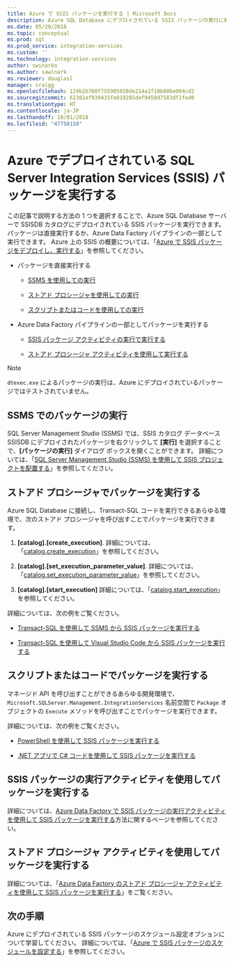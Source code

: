```yaml
---
title: Azure で SSIS パッケージを実行する | Microsoft Docs
description: Azure SQL Database にデプロイされている SSIS パッケージの実行に利用できる方法の概要について示します。
ms.date: 05/29/2018
ms.topic: conceptual
ms.prod: sql
ms.prod_service: integration-services
ms.custom: ''
ms.technology: integration-services
author: swinarko
ms.author: sawinark
ms.reviewer: douglasl
manager: craigg
ms.openlocfilehash: 129b2b760f755985028de214a1f18b00be004cd2
ms.sourcegitcommit: 61381ef939415fe019285def9450d7583df1fed0
ms.translationtype: HT
ms.contentlocale: ja-JP
ms.lasthandoff: 10/01/2018
ms.locfileid: "47758150"
---
```

# <a name="run-sql-server-integration-services-ssis-packages-deployed-in-azure"></a>Azure でデプロイされている SQL Server Integration Services (SSIS) パッケージを実行する

この記事で説明する方法の 1 つを選択することで、Azure SQL Database サーバーで SSISDB カタログにデプロイされている SSIS パッケージを実行できます。 パッケージは直接実行するか、Azure Data Factory パイプラインの一部として実行できます。 Azure 上の SSIS の概要については、「[Azure で SSIS パッケージをデプロイし、実行する](ssis-azure-lift-shift-ssis-packages-overview.md)」を参照してください。

- パッケージを直接実行する

  - [SSMS を使用しての実行](#ssms)

  - [ストアド プロシージャを使用しての実行](#sproc)

  - [スクリプトまたはコードを使用しての実行](#script)

- Azure Data Factory パイプラインの一部としてパッケージを実行する

  - [SSIS パッケージ アクティビティの実行で実行する](#exec_activity)

  - [ストアド プロシージャ アクティビティを使用して実行する](#sproc_activity)

> [!NOTE]
> `dtexec.exe` によるパッケージの実行は、Azure にデプロイされているパッケージではテストされていません。

## <a name="ssms"></a> SSMS でのパッケージの実行

SQL Server Management Studio (SSMS) では、SSIS カタログ データベース SSISDB にデプロイされたパッケージを右クリックして **[実行]** を選択することで、**[パッケージの実行]** ダイアログ ボックスを開くことができます。 詳細については、「[SQL Server Management Studio (SSMS) を使用して SSIS プロジェクトを配置する](../ssis-quickstart-run-ssms.md)」を参照してください。

## <a name="sproc"></a> ストアド プロシージャでパッケージを実行する

Azure SQL Database に接続し、Transact-SQL コードを実行できるあらゆる環境で、次のストアド プロシージャを呼び出すことでパッケージを実行できます。

1. **[catalog].[create_execution]**. 詳細については、「[catalog.create_execution](../system-stored-procedures/catalog-create-execution-ssisdb-database.md)」を参照してください。

2. **[catalog].[set_execution_parameter_value]**. 詳細については、「[catalog.set_execution_parameter_value](../system-stored-procedures/catalog-set-execution-parameter-value-ssisdb-database.md)」を参照してください。

3. **[catalog].[start_execution]** 詳細については、「[catalog.start_execution](../system-stored-procedures/catalog-start-execution-ssisdb-database.md)」を参照してください。

詳細については、次の例をご覧ください。

- [Transact-SQL を使用して SSMS から SSIS パッケージを実行する](../ssis-quickstart-run-tsql-ssms.md)

- [Transact-SQL を使用して Visual Studio Code から SSIS パッケージを実行する](../ssis-quickstart-run-tsql-vscode.md)

## <a name="script"></a> スクリプトまたはコードでパッケージを実行する

マネージド API を呼び出すことができるあらゆる開発環境で、`Microsoft.SQLServer.Management.IntegrationServices` 名前空間で `Package` オブジェクトの `Execute` メソッドを呼び出すことでパッケージを実行できます。

詳細については、次の例をご覧ください。

- [PowerShell を使用して SSIS パッケージを実行する](../ssis-quickstart-run-powershell.md)

- [.NET アプリで C# コードを使用して SSIS パッケージを実行する](../ssis-quickstart-run-dotnet.md)

## <a name="exec_activity"></a> SSIS パッケージの実行アクティビティを使用してパッケージを実行する

詳細については、[Azure Data Factory で SSIS パッケージの実行アクティビティを使用して SSIS パッケージを実行する](https://docs.microsoft.com/azure/data-factory/how-to-invoke-ssis-package-ssis-activity)方法に関するページを参照してください。

## <a name="sproc_activity"></a> ストアド プロシージャ アクティビティを使用してパッケージを実行する

詳細については、「[Azure Data Factory のストアド プロシージャ アクティビティを使用して SSIS パッケージを実行する](https://docs.microsoft.com/azure/data-factory/how-to-invoke-ssis-package-stored-procedure-activity)」をご覧ください。

## <a name="next-steps"></a>次の手順

Azure にデプロイされている SSIS パッケージのスケジュール設定オプションについて学習してください。 詳細については、「[Azure で SSIS パッケージのスケジュールを設定する](ssis-azure-schedule-packages.md)」を参照してください。
